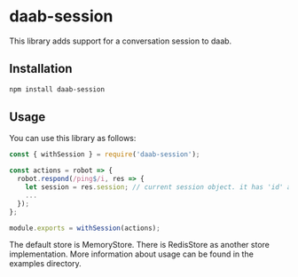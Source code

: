 # daab-session

This library adds support for a conversation session to daab.

## Installation

```sh
npm install daab-session
```

## Usage

You can use this library as follows:

```javascript
const { withSession } = require('daab-session');

const actions = robot => {
  robot.respond(/ping$/i, res => {
    let session = res.session; // current session object. it has 'id' and 'data' fields.
    ...
  });
};

module.exports = withSession(actions);
```

The default store is MemoryStore. There is RedisStore as another store implementation.
More information about usage can be found in the examples directory.
